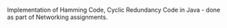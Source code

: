 Implementation of Hamming Code, Cyclic Redundancy Code in Java - done as part of Networking assignments.
